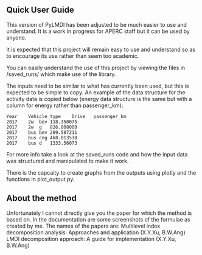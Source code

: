 ## Quick User Guide
This version of PyLMDI has been adjusted to be much easier to use and understand. It is a work in progress for APERC staff but it can be used by anyone.

It is expected that this project will remain easy to use and understand so as to encourage its use rather than seem too academic. 

You can easily understand the use of this project by viewing the files in /saved_runs/ which make use of the library. 

The inputs need to be similar to what has currently been used, but this is expected to be simple to copy. 
An example of the data structure for the activity data is copied below (energy data structure is the same but with a column for energy rather than passenger_km):

	Year	Vehicle_type	Drive	passenger_km
	2017	2w	bev	118.350075
	2017	2w	g	826.808000
	2017	bus	bev	289.587211
	2017	bus	cng	468.013538
	2017	bus	d	1333.56073

For more info take a look at the saved_runs code and how the input data was structured and manipulated to make it work.

There is the capcaity to create graphs from the outputs using plotly and the functions in plot_output.py.

## About the method
Unfortunately I cannot directly give you the paper for which the method is based on. In the documentation are some screenshots of the formulae as created by me. The names of the papers are:
Multilevel index decomposition analysis: Approaches and application (X.Y.Xu, B.W.Ang)
LMDI decomposition approach: A guide for implementation (X.Y.Xu, B.W.Ang)

